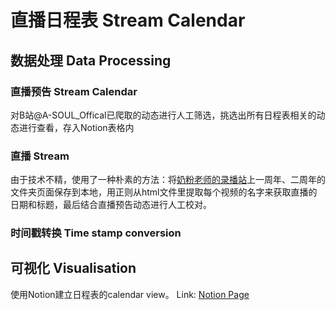 # 直播日程表 Stream Calendar
## 数据处理 Data Processing
### 直播预告 Stream Calendar
对B站@A-SOUL_Offical已爬取的动态进行人工筛选，挑选出所有日程表相关的动态进行查看，存入Notion表格内
### 直播 Stream
由于技术不精，使用了一种朴素的方法：将[奶粉老师的录播站](https://alist.ddindexs.com/)上一周年、二周年的文件夹页面保存到本地，用正则从html文件里提取每个视频的名字来获取直播的日期和标题，最后结合直播预告动态进行人工校对。
### 时间戳转换 Time stamp conversion

## 可视化 Visualisation
使用Notion建立日程表的calendar view。
Link: [Notion Page](https://fluffy-textbook-181.notion.site/7453eae579bc42f5af7b997956737863?v=043a75da608647b4a5fd3be681501e86)